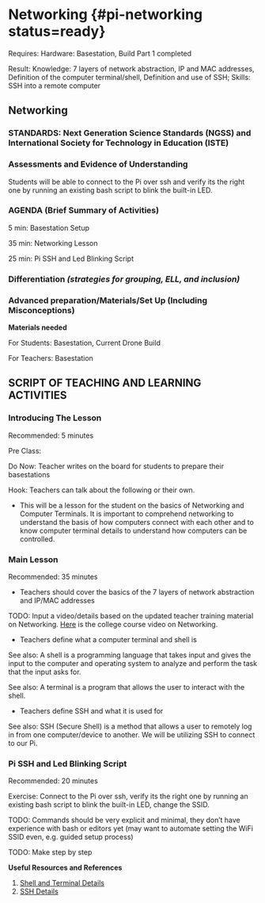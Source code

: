 # Networking {#pi-networking status=ready}

<div class='requirements' markdown='1'>

Requires: Hardware: Basestation, Build Part 1 completed

Result: Knowledge: 7 layers of network abstraction, IP and MAC addresses, Definition of the computer terminal/shell, Definition and use of SSH; Skills: SSH into a remote computer

</div>

## Networking


### STANDARDS: Next Generation Science Standards (NGSS) and International Society for Technology in Education (ISTE)



### Assessments and Evidence of Understanding

Students will be able to connect to the Pi over ssh and verify its the right one by running an existing bash script to blink the built-in LED.

### AGENDA (Brief Summary of Activities)

5 min: Basestation Setup

35 min: Networking Lesson

25 min: Pi SSH and Led Blinking Script

### Differentiation _(strategies for grouping, ELL, and inclusion)_


### Advanced preparation/Materials/Set Up (Including Misconceptions)

**Materials needed**

For Students: Basestation, Current Drone Build

For Teachers: Basestation


## SCRIPT OF TEACHING AND LEARNING ACTIVITIES


### Introducing The Lesson

Recommended: 5 minutes

Pre Class:

Do Now: Teacher writes on the board for students to prepare their basestations

Hook: Teachers can talk about the following or their own.

-  This will be a lesson for the student on the basics of Networking and Computer Terminals. It is important to comprehend networking to understand the basis of how computers connect with each other and to know computer terminal details to understand how computers can be controlled.


### Main Lesson

Recommended: 35 minutes

- Teachers should cover the basics of the 7 layers of network abstraction and IP/MAC addresses

TODO: Input a video/details based on the updated teacher training material on Networking. [Here](https://edge.edx.org/courses/course-v1:BrownX+CS195R+2018_T1/courseware/0e3596880ec446d8ab63df427e02e9c4/56017f6d3048461b90466ad229ac8df6/?activate_block_id=block-v1%3ABrownX%2BCS195R%2B2018_T1%2Btype%40sequential%2Bblock%4056017f6d3048461b90466ad229ac8df6) is the college course video on Networking.

- Teachers define what a computer terminal and shell is

See also: A shell is a programming language that takes input and gives the input to the computer and operating system to analyze and perform the task that the input asks for. 

See also: A terminal is a program that allows the user to interact with the shell.

- Teachers define SSH and what it is used for 

See also: SSH (Secure Shell) is a method that allows a user to remotely log in from one computer/device to another. We will be utilizing SSH to connect to our Pi. 

### Pi SSH and Led Blinking Script

Recommended: 20 minutes

Exercise: Connect to the Pi over ssh, verify its the right one by running an existing bash script to blink the built-in LED, change the SSID. 

TODO: Commands should be very explicit and minimal, they don’t have experience with bash or editors yet (may want to automate setting the WiFi SSID even, e.g. guided setup process)

TODO: Make step by step 

**Useful Resources and References**

1. [Shell and Terminal Details](http://linuxcommand.org/lc3_lts0010.php)
2. [SSH Details](https://www.ssh.com/ssh/protocol/)